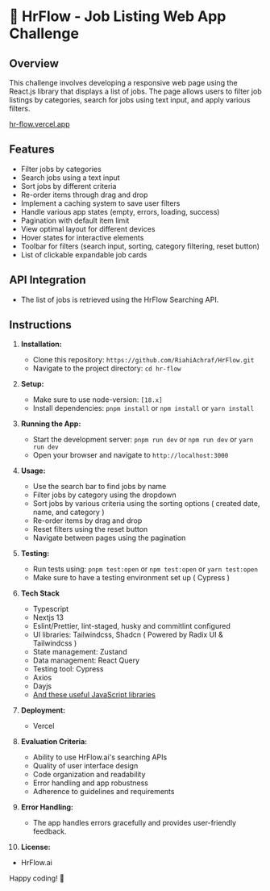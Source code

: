 #  🚀 HrFlow - Job Listing Web App Challenge 

## Overview

This challenge involves developing a responsive web page using the React.js library that displays a list of jobs. The page allows users to filter job listings by categories, search for jobs using text input, and apply various filters.

[hr-flow.vercel.app](https://hr-flow.vercel.app/)

## Features

- Filter jobs by categories
- Search jobs using a text input
- Sort jobs by different criteria
- Re-order items through drag and drop
- Implement a caching system to save user filters
- Handle various app states (empty, errors, loading, success)
- Pagination with default item limit
- View optimal layout for different devices
- Hover states for interactive elements
- Toolbar for filters (search input, sorting, category filtering, reset button)
- List of clickable expandable job cards

## API Integration

- The list of jobs is retrieved using the HrFlow Searching API.

## Instructions

1. **Installation:**
   - Clone this repository: `https://github.com/RiahiAchraf/HrFlow.git`
   - Navigate to the project directory: `cd hr-flow`

2. **Setup:**
   - Make sure to use node-version: `[18.x]`
   - Install dependencies: `pnpm install` or `npm install` or `yarn install` 

3. **Running the App:**
   - Start the development server: `pnpm run dev` or `npm run dev` or `yarn run dev`
   - Open your browser and navigate to `http://localhost:3000`

4. **Usage:**
   - Use the search bar to find jobs by name
   - Filter jobs by category using the dropdown
   - Sort jobs by various criteria using the sorting options ( created date, name, and category )
   - Re-order items by drag and drop
   - Reset filters using the reset button
   - Navigate between pages using the pagination

5. **Testing:**
   - Run tests using: `pnpm test:open` or `npm test:open` or `yarn test:open`
   - Make sure to have a testing environment set up ( Cypress )

6. **Tech Stack**
   - Typescript
   - Nextjs 13
   - Eslint/Prettier, lint-staged, husky and commitlint configured
   - UI libraries: Tailwindcss, Shadcn ( Powered by Radix UI & Tailwindcss )
   - State management: Zustand
   - Data management: React Query
   - Testing tool: Cypress
   - Axios
   - Dayjs
   - [And these useful JavaScript libraries ](https://github.com/RiahiAchraf/HrFlow/blob/main/package.json)
  
7. **Deployment:**
   - Vercel

8. **Evaluation Criteria:**
   - Ability to use HrFlow.ai's searching APIs
   - Quality of user interface design
   - Code organization and readability
   - Error handling and app robustness
   - Adherence to guidelines and requirements

9. **Error Handling:**
   - The app handles errors gracefully and provides user-friendly feedback.

10. **License:**
   - HrFlow.ai

Happy coding! 🥳
